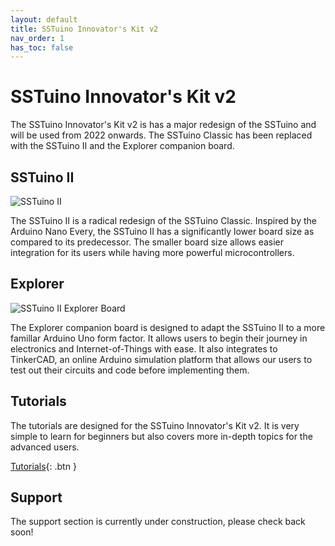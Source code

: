 ```yaml
---
layout: default
title: SSTuino Innovator's Kit v2
nav_order: 1
has_toc: false
---
```


# SSTuino Innovator's Kit v2

The SSTuino Innovator's Kit v2 is has a major redesign of the SSTuino and will be used from 2022 onwards. The SSTuino Classic has been replaced with the SSTuino II and the Explorer companion board.

## SSTuino II

![SSTuino II](/assets/sstuinoii_infographic_low.png)

The SSTuino II is a radical redesign of the SSTuino Classic. Inspired by the Arduino Nano Every, the SSTuino II has a significantly lower board size as compared to its predecessor. The smaller board size allows easier integration for its users while having more powerful microcontrollers.

## Explorer

![SSTuino II Explorer Board](/assets/explorer_infographic_low.png)

The Explorer companion board is designed to adapt the SSTuino II to a more famillar Arduino Uno form factor. It allows users to begin their journey in electronics and Internet-of-Things with ease. It also integrates to TinkerCAD, an online Arduino simulation platform that allows our users to test out their circuits and code before implementing them.

## Tutorials

The tutorials are designed for the SSTuino Innovator's Kit v2. It is very simple to learn for beginners but also covers more in-depth topics for the advanced users.

[Tutorials](tutorials/){: .btn }

## Support

The support section is currently under construction, please check back soon!